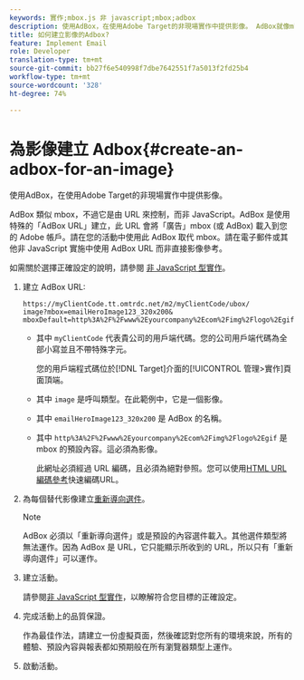 ```yaml
---
keywords: 實作;mbox.js 非 javascript;mbox;adbox
description: 使用AdBox，在使用Adobe Target的非現場實作中提供影像。 AdBox就像mbox，但是由URL而非JavaScript控制。
title: 如何建立影像的Adbox?
feature: Implement Email
role: Developer
translation-type: tm+mt
source-git-commit: bb27f6e540998f7dbe7642551f7a5013f2fd25b4
workflow-type: tm+mt
source-wordcount: '328'
ht-degree: 74%

---
```



# 為影像建立 Adbox{#create-an-adbox-for-an-image}

使用AdBox，在使用Adobe Target的非現場實作中提供影像。

AdBox 類似 mbox，不過它是由 URL 來控制，而非 JavaScript。AdBox 是使用特殊的「AdBox URL」建立，此 URL 會將「廣告」mbox (或 AdBox) 載入到您的 Adobe 帳戶。請在您的活動中使用此 AdBox 取代 mbox。請在電子郵件或其他非 JavaScript 實施中使用 AdBox URL 而非直接影像參考。

如需關於選擇正確設定的說明，請參閱 [非 JavaScript 型實作](/help/c-implementing-target/c-non-javascript-based-implementation/non-javascript-based-implementation.md#concept_4799C58B081A43F6B3B8CC25A8D5D7C4)。

1. 建立 AdBox URL:

   ```
   https://myClientCode.tt.omtrdc.net/m2/myClientCode/ubox/
   image?mbox=emailHeroImage123_320x200&
   mboxDefault=http%3A%2F%2Fwww%2Eyourcompany%2Ecom%2Fimg%2Flogo%2Egif
   ```

   * 其中 `myClientCode` 代表貴公司的用戶端代碼。您的公司用戶端代碼為全部小寫並且不帶特殊字元。

      您的用戶端程式碼位於[!DNL Target]介面的[!UICONTROL 管理>實作]頁面頂端。

   * 其中 `image` 是呼叫類型。在此範例中，它是一個影像。

   * 其中 `emailHeroImage123_320x200` 是 AdBox 的名稱。

   * 其中 `http%3A%2F%2Fwww%2Eyourcompany%2Ecom%2Fimg%2Flogo%2Egif` 是 mbox 的預設內容。這必須為影像。

      此網址必須經過 URL 編碼，且必須為絕對參照。您可以使用[HTML URL編碼參考](https://www.w3schools.com/tags/ref_urlencode.asp)快速編碼URL。

1. 為每個替代影像建立[重新導向選件](/help/c-experiences/c-manage-content/offer-redirect.md#task_33C80CD722564303B687948261484F94)。

   >[!NOTE]
   >
   >AdBox 必須以「重新導向選件」或是預設的內容選件載入。其他選件類型將無法運作。因為 AdBox 是 URL，它只能顯示所收到的 URL，所以只有「重新導向選件」可以運作。

1. 建立活動。

   請參閱[非 JavaScript 型實作](/help/c-implementing-target/c-non-javascript-based-implementation/non-javascript-based-implementation.md#concept_4799C58B081A43F6B3B8CC25A8D5D7C4)，以瞭解符合您目標的正確設定。
1. 完成活動上的品質保證。

   作為最佳作法，請建立一份虛擬頁面，然後確認對您所有的環境來說，所有的體驗、預設內容與報表都如預期般在所有瀏覽器類型上運作。

1. 啟動活動。
